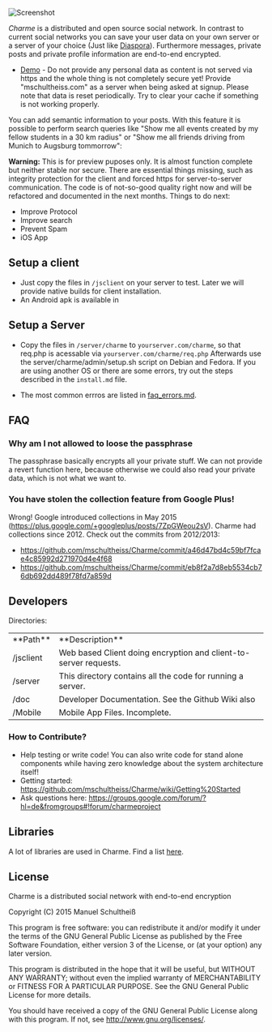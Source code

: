 ![Screenshot](https://raw.githubusercontent.com/mschultheiss/Charme/master/demo/vid.gif "Screenshot")

*﻿Charme* is a distributed and open source social network. In contrast to current social networks you can save your user data on your own server or a server of your choice (Just like [Diaspora](https://github.com/diaspora/diaspora)). Furthermore messages, private posts and private profile information are end-to-end encrypted.


- [Demo](https://mschultheiss.github.io/Charme/client/v1)  - Do not provide any personal data as content is not served via https and the whole thing is not completely secure yet! Provide "mschultheiss.com" as a server when being asked at signup. Please note that data is reset periodically. Try to clear your cache if something is not working properly.




You can add semantic information to your posts. With this feature it is possible to perform search queries like "Show me all events created by my fellow students in a 30 km radius" or "Show me all friends driving from Munich to Augsburg tommorrow":

**Warning:** This is for preview puposes only. It is almost function complete but neither stable nor secure.
There are essential things missing, such as integrity protection for the client and forced https for server-to-server communication.
The code is of not-so-good quality right now and will be refactored and documented in the next months.
Things to do next:
- Improve Protocol
- Improve search
- Prevent Spam
- iOS App



## Setup a client
  * Just copy the files in `/jsclient` on your server to test. Later we will provide native builds for client installation.
  * An Android apk is available in

## Setup a Server
 * Copy the files in `/server/charme` to `yourserver.com/charme`, so that req.php is acessable via `yourserver.com/charme/req.php`
 Afterwards use the server/charme/admin/setup.sh script on Debian and Fedora. If you are using another OS or there are some errors, try out the steps described in the `install.md` file.

 * The most common errros are listed in <a href="/faq_errors.md">faq_errors.md</a>.


## FAQ

### Why am I not allowed to loose the passphrase
The passphrase basically encrypts all your private stuff. We can not provide a revert function here, because otherwise we could also read your private data, which is not what we want to.

### You have stolen the collection feature from Google Plus!
Wrong! Google introduced collections in May 2015 (https://plus.google.com/+googleplus/posts/7ZpGWeou2sV).
Charme had collections since 2012. Check out the commits from 2012/2013:
* https://github.com/mschultheiss/Charme/commit/a46d47bd4c59bf7fcae4c85992d271970d4e4f68
* https://github.com/mschultheiss/Charme/commit/eb8f2a7d8eb5534cb76db692dd489f78fd7a859d





## Developers
Directories:

<table>
  <tr>
  <td>**Path**</td>
  <td>**Description**</td>
  </tr>
  <tr>
    <td>/jsclient</td>
    <td>Web based Client doing encryption and client-to-server requests.</td>
  </tr>
  <tr>
    <td>/server</td>
    <td>This directory contains all the code for running a server.</td>
  </tr>
  <tr>
    <td>/doc</td>
    <td>Developer Documentation. See the Github Wiki also</td>
  </tr>
  <tr>
    <td>/Mobile</td>
    <td>Mobile App Files. Incomplete.</td>
  </tr>
</table>



### How to Contribute?

* Help testing or write code! You can also write code for stand alone components while having zero knowledge about the system architecture itself!
* Getting started: https://github.com/mschultheiss/Charme/wiki/Getting%20Started
* Ask questions here: https://groups.google.com/forum/?hl=de&fromgroups#!forum/charmeproject




## Libraries
 A lot of libraries are used in Charme. Find a list <a href="/libraries.md">here</a>.


## License
Charme is a distributed social network with end-to-end encryption

Copyright (C) 2015 Manuel Schultheiß

This program is free software: you can redistribute it and/or modify
it under the terms of the GNU General Public License as published by
the Free Software Foundation, either version 3 of the License, or
(at your option) any later version.

This program is distributed in the hope that it will be useful,
but WITHOUT ANY WARRANTY; without even the implied warranty of
MERCHANTABILITY or FITNESS FOR A PARTICULAR PURPOSE.  See the
GNU General Public License for more details.

You should have received a copy of the GNU General Public License
along with this program.  If not, see <http://www.gnu.org/licenses/>.
